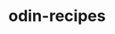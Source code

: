 # odin-recipes
<!-- This is my first ever project after learning the basics in html in TOP (The Odin Project).

The project is a recipe website. As the project goes on I will update this README to share my thoughts. -->